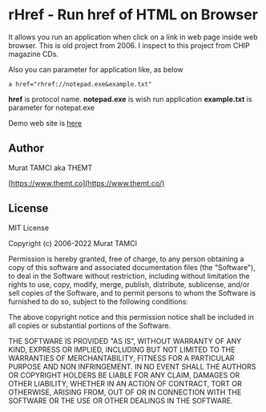 # rHref - Run href of HTML on Browser

It allows you run an application when click on a link in web page inside web browser. This is old project from 2006. I inspect to this project from CHIP magazine CDs.

Also you can parameter for application like, as below

`a href="rhref://notepad.exe&example.txt"`

**href** is protocol name. **notepad.exe** is wish run application **example.txt** is parameter for notepat.exe

Demo web site is [here](https://themt.co/files/rhref-demo/)

## Author

Murat TAMCI aka THEMT

[https://www.themt.co](https://www.themt.co/)

## License

MIT License

Copyright (c) 2006-2022 Murat TAMCI

Permission is hereby granted, free of charge, to any person obtaining a copy of this software and associated documentation files (the "Software"), to deal in the Software without restriction, including without limitation the rights to use, copy, modify, merge, publish, distribute, sublicense, and/or sell copies of the Software, and to permit persons to whom the Software is furnished to do so, subject to the following conditions:

The above copyright notice and this permission notice shall be included in all copies or substantial portions of the Software.

THE SOFTWARE IS PROVIDED "AS IS", WITHOUT WARRANTY OF ANY KIND, EXPRESS OR IMPLIED, INCLUDING BUT NOT LIMITED TO THE WARRANTIES OF MERCHANTABILITY, FITNESS FOR A PARTICULAR PURPOSE AND NON INFRINGEMENT. IN NO EVENT SHALL THE AUTHORS OR COPYRIGHT HOLDERS BE LIABLE FOR ANY CLAIM, DAMAGES OR OTHER LIABILITY, WHETHER IN AN ACTION OF CONTRACT, TORT OR OTHERWISE, ARISING FROM, OUT OF OR IN CONNECTION WITH THE SOFTWARE OR THE USE OR OTHER DEALINGS IN THE SOFTWARE.
